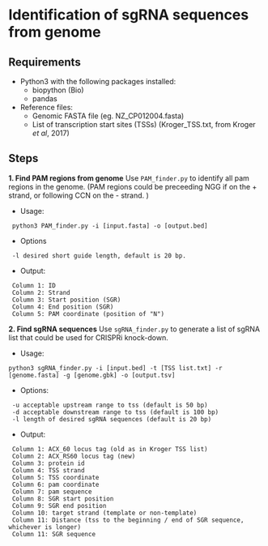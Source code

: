 # Identification of sgRNA sequences from genome

## Requirements
+ Python3 with the following packages installed:
  + biopython (Bio)
  + pandas 
+ Reference files:
  + Genomic FASTA file (eg. NZ_CP012004.fasta)
  + List of transcription start sites (TSSs) (Kroger_TSS.txt, from Kroger _et al_, 2017)
 
## Steps
**1. Find PAM regions from genome**
  Use `PAM_finder.py` to identify all pam regions in the genome. (PAM regions could be preceeding NGG if on the + strand, or following CCN on the - strand. )
    
   - Usage:
   ```
    python3 PAM_finder.py -i [input.fasta] -o [output.bed]
   ```
    
   - Options
   ```
    -l desired short guide length, default is 20 bp.
   ```
   
   - Output:
   ```
    Column 1: ID
    Column 2: Strand
    Column 3: Start position (SGR)
    Column 4: End position (SGR)
    Column 5: PAM coordinate (position of "N")
   ```
    
  
**2. Find sgRNA sequences**
  Use `sgRNA_finder.py` to generate a list of sgRNA list that could be used for CRISPRi knock-down.
  
   - Usage:
   ```
   python3 sgRNA_finder.py -i [input.bed] -t [TSS list.txt] -r [genome.fasta] -g [genome.gbk] -o [output.tsv]
   ```
   
   - Options:
   ```
    -u acceptable upstream range to tss (default is 50 bp)
    -d acceptable downstream range to tss (default is 100 bp)
    -l length of desired sgRNA sequences (default is 20 bp)
   ```

   - Output:
   ```
    Column 1: ACX_60 locus tag (old as in Kroger TSS list)
    Column 2: ACX_RS60 locus tag (new)
    Column 3: protein id
    Column 4: TSS strand
    Column 5: TSS coordinate
    Column 6: pam coordinate
    Column 7: pam sequence
    Column 8: SGR start position
    Column 9: SGR end position
    Column 10: target strand (template or non-template)
    Column 11: Distance (tss to the beginning / end of SGR sequence, whichever is longer)
    Column 11: SGR sequence
   ```
